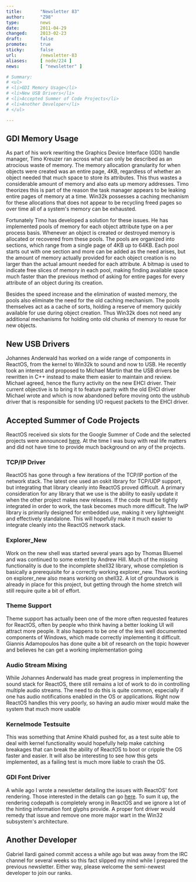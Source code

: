 ```yaml
---
title:       "Newsletter 83"
author:      "Z98"
type:        news
date:        2011-04-29
changed:     2013-02-23
draft:       false
promote:     true
sticky:      false
url:         /newsletter-83
aliases:     [ node/224 ]
news:        [ "newsletter" ]

# Summary:
# <ul>
# <li>GDI Memory Usage</li>
# <li>New USB Drivers</li>
# <li>Accepted Summer of Code Projects</li>
# <li>Another Developer</li>
# </ul>

---
```

<h2>GDI Memory Usage</h2>
<p>As part of his work rewriting the Graphics Device Interface (GDI) handle manager, Timo Kreuzer ran across what can only be described as an atrocious waste of memory.  The memory allocation granularity for when objects were created was an entire page, 4KB, regardless of whether an object needed that much space to store its attributes.  This thus wastes a considerable amount of memory and also eats up memory addresses.  Timo theorizes this is part of the reason the task manager appears to be leaking entire pages of memory at a time.  Win32k possesses a caching mechanism for these allocations that does not appear to be recycling freed pages so over time all of a system's memory can be exhausted.</p>
<p>Fortunately Timo has developed a solution for these issues.  He has implemented pools of memory for each object attribute type on a per process basis.  Whenever an object is created or destroyed memory is allocated or recovered from these pools.  The pools are organized into sections, which range from a single page of 4KB up to 64KB.  Each pool starts out with one section and more can be added as the need arises, but the amount of memory actually provided for each object creation is no larger than the actual amount needed for each attribute.  A bitmap is used to indicate free slices of memory in each pool, making finding available space much faster than the previous method of asking for entire pages for every attribute of an object during its creation.</p>
<p>Besides the speed increase and the elimination of wasted memory, the pools also eliminate the need for the old caching mechanism.  The pools themselves act as a cache of sorts, holding a reserve of memory quickly available for use during object creation.  Thus Win32k does not need any additional mechanisms for holding onto old chunks of memory to reuse for new objects.</p>
<h2>New USB Drivers</h2>
<p>Johannes Anderwald has worked on a wide range of components in ReactOS, from the kernel to Win32k to sound and now to USB.  He recently took an interest and proposed to Michael Martin that the USB drivers be rewritten in C++ instead to make them easier to maintain and review.  Michael agreed, hence the flurry activity on the new EHCI driver.  Their current objective is to bring it to feature parity with the old EHCI driver Michael wrote and which is now abandoned before moving onto the usbhub driver that is responsible for sending I/O request packets to the EHCI driver.</p>
<h2>Accepted Summer of Code Projects</h2>
<p>ReactOS received six slots for the Google Summer of Code and the selected projects were announced <a href="../en/news_page_66.html">here</a>.  At the time I was busy with real life matters and did not have time to provide much background on any of the projects.</p>
<h3>TCP/IP Driver</h3>
<p>ReactOS has gone through a few iterations of the TCP/IP portion of the network stack.  The latest one used an oskit library for TCP/UDP support, but integrating that library cleanly into ReactOS proved difficult.  A primary consideration for any library that we use is the ability to easily update it when the other project makes new releases.  If the code must be tightly integrated in order to work, the task becomes much more difficult.  The lwIP library is primarily designed for embedded use, making it very lightweight and effectively standalone.  This will hopefully make it much easier to integrate cleanly into the ReactOS network stack.</p>
<h3>Explorer_New</h3>
<p>Work on the new shell was started several years ago by Thomas Bluemel and was continued to some extent by Andrew Hill.  Much of the missing functionality is due to the incomplete shell32 library, whose completion is basically a prerequisite for a correctly working explorer_new.  Thus working on explorer_new also means working on shell32.  A lot of groundwork is already in place for this project, but getting through the home stretch will still require quite a bit of effort.</p>
<h3>Theme Support</h3>
<p>Theme support has actually been one of the more often requested features for ReactOS, often by people who think having a better looking UI will attract more people.  It also happens to be one of the less well documented components of Windows, which made correctly implementing it difficult.  Giannis Adamopoulos has done quite a bit of research on the topic however and believes he can get a working implementation going</p>
<h3>Audio Stream Mixing</h3>
<p>While Johannes Anderwald has made great progress in implementing the sound stack for ReactOS, there still remains a lot of work to do in controlling multiple audio streams.  The need to do this is quite common, especially if one has audio notifications enabled in the OS or applications.  Right now ReactOS handles this very poorly, so having an audio mixer would make the system that much more usable</p>
<h3>Kernelmode Testsuite</h3>
<p>This was something that Amine Khaldi pushed for, as a test suite able to deal with kernel functionality would hopefully help make catching breakages that can break the ability of ReactOS to boot or cripple the OS faster and easier.  It will also be interesting to see how this gets implemented, as a failing test is much more liable to crash the OS.</p>
<h3>GDI Font Driver</h3>
<p>A while ago I wrote a newsletter detailing the issues with ReactOS' font rendering.  Those interested in the details can go <a href="../en/newsletter_55.html#sec0">here</a>.  To sum it up, the rendering codepath is completely wrong in ReactOS and we ignore a lot of the hinting information font glyphs provide.  A proper font driver would remedy that issue and remove one more major wart in the Win32 subsystem's architecture.</p>
<h2>Another Developer</h2>
<p>Gabriel Ilardi gained commit access a while ago but was away from the IRC channel for several weeks so this fact slipped my mind while I prepared the previous newsletter.  Either way, please welcome the semi-newest developer to join our ranks.</p>
